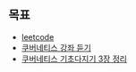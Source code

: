 ## 목표

- [leetcode](./leetcode.md)
- [쿠버네티스 강좌 듣기](./k8s-inflearn.png)
- [쿠버네티스 기초다지기 3장 정리](./k8s-network.md)
